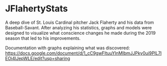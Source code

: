 # JFlahertyStats
A deep dive of St. Louis Cardinal pitcher Jack Flaherty and his data from Baseball-Savant. After analyzing his statistics, graphs and models were designed to visualize what conscience changes he made during the 2019 season that led to his improvements.

Documentation with graphs explaining what was discovered: https://docs.google.com/document/d/1_cC9gwFltuuYlnMIbmJJPky0ui9PlL7lEOi4lJepWLE/edit?usp=sharing
